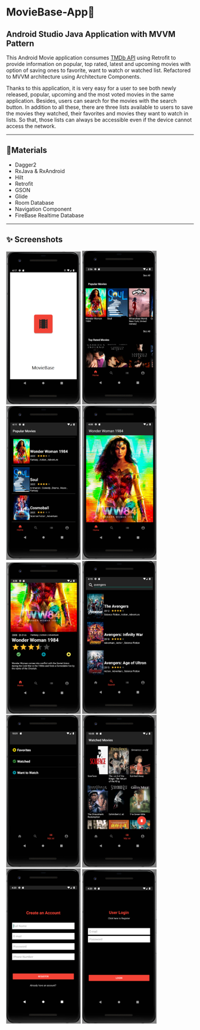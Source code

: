 # MovieBase-App🎥
## Android Studio Java Application with MVVM Pattern 
This Android Movie application consumes [TMDb API](https://www.themoviedb.org/documentation/api "The Movie DataBase API") using Retrofit to provide information on popular, top rated, latest and upcoming movies with option of saving ones to favorite, want to watch or watched list. Refactored to MVVM architecture using Architecture Components.

Thanks to this application, it is very easy for a user to see both newly released, popular, upcoming and the most voted movies in the same application. Besides, users can search for the movies with the search button. In addition to all these, there are three lists available to users to save the movies they watched, their favorites and movies they want to watch in lists. So that, those lists can always be accessible even if the device cannot access the network.

---

## 📃Materials
- Dagger2
- RxJava & RxAndroid
- Hilt 
- Retrofit 
- GSON
- Glide
- Room Database
- Navigation Component 
- FireBase Realtime Database

---
## ✨ Screenshots

<img src="./images/1.png" width="200"> 

<img src="./images/2.png" width="200">

<img src="./images/3.png" width="200">

<img src="./images/4.png" width="200">

<img src="./images/5.png" width="200">

<img src="./images/6.png" width="200">

<img src="./images/7.png" width="200">

<img src="./images/8.png" width="200">

<img src="./images/9.png" width="200">

<img src="./images/10.png" width="200">


